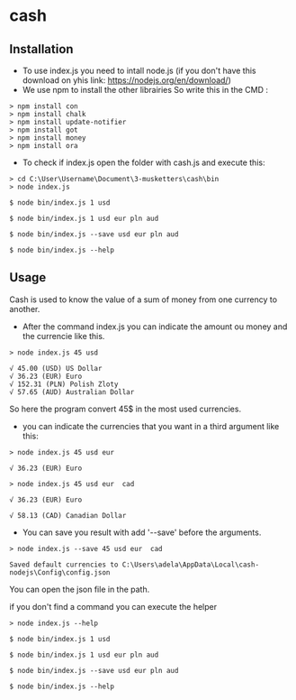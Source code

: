 # cash

## Installation


* To use index.js you need to intall node.js (if you don't have this download on yhis link: https://nodejs.org/en/download/)
* We use npm to install the other librairies
So write this in the CMD :
```
> npm install con
> npm install chalk
> npm install update-notifier
> npm install got
> npm install money
> npm install ora
```


* To check if index.js open the folder with cash.js and execute this:
```
> cd C:\User\Username\Document\3-musketters\cash\bin
> node index.js

$ node bin/index.js 1 usd

$ node bin/index.js 1 usd eur pln aud

$ node bin/index.js --save usd eur pln aud

$ node bin/index.js --help
```

## Usage
Cash is used to know the value of a sum of money from one currency to another.

* After the command index.js you can indicate the amount ou money and the currencie like this.
```
> node index.js 45 usd

√ 45.00 (USD) US Dollar
√ 36.23 (EUR) Euro
√ 152.31 (PLN) Polish Zloty
√ 57.65 (AUD) Australian Dollar
```
So here the program convert 45$ in the most used currencies.


* you can indicate the currencies that you want in a third argument like this:
```
> node index.js 45 usd eur

√ 36.23 (EUR) Euro

> node index.js 45 usd eur  cad

√ 36.23 (EUR) Euro

√ 58.13 (CAD) Canadian Dollar
```
* You can save you result with add '--save' before the arguments.
```
> node index.js --save 45 usd eur  cad

Saved default currencies to C:\Users\adela\AppData\Local\cash-nodejs\Config\config.json
```
You can open the json file in the path.


if you don't find a command you can execute the helper
```
> node index.js --help

$ node bin/index.js 1 usd

$ node bin/index.js 1 usd eur pln aud

$ node bin/index.js --save usd eur pln aud

$ node bin/index.js --help
```